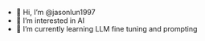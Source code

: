 - 👋 Hi, I’m @jasonlun1997
- 👀 I’m interested in AI
- 🌱 I’m currently learning LLM fine tuning and prompting

<!---
jasonlun1997/jasonlun1997 is a ✨ special ✨ repository because its `README.md` (this file) appears on your GitHub profile.
You can click the Preview link to take a look at your changes.
--->
